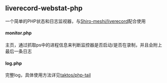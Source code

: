 ## liverecord-webstat-php
一个简单的PHP状态和日志监视器，与[Shiro-meshi/liverecord](https://github.com/Shiro-meshi/liverecord)配合使用
#### monitor.php
主页，通过抓取ps中的进程信息来判断监控器是否启动/是否在录制，并且会附上最后一条日志
#### log.php
完整log，具体使用方法详见[taktos/php-tail](https://github.com/taktos/php-tail)
